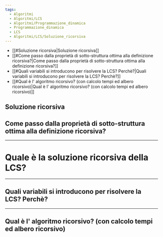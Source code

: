 ```yaml
---
tags:
  - Algoritmi
  - Algoritmi/LCS
  - Algoritmi/Programmazione_dinamica
  - Programmazione_dinamica
  - LCS
  - Algoritmi/LCS/Soluzione_ricorsiva
---
```

- [[#Soluzione ricorsiva|Soluzione ricorsiva]]
- [[#Come passo dalla proprietà di sotto-struttura ottima alla definizione ricorsiva?|Come passo dalla proprietà di sotto-struttura ottima alla definizione ricorsiva?]]
- [[#Quali variabili si introducono per risolvere la LCS? Perchè?|Quali variabili si introducono per risolvere la LCS? Perchè?]]
- [[#Qual è l' algoritmo ricorsivo? (con calcolo tempi ed albero ricorsivo)|Qual è l' algoritmo ricorsivo? (con calcolo tempi ed albero ricorsivo)]]

## Soluzione ricorsiva

## Come passo dalla proprietà di sotto-struttura ottima alla definizione ricorsiva?

---

# Quale è la soluzione ricorsiva della LCS?

---

## Quali variabili si introducono per risolvere la LCS? Perchè?

---

## Qual è l' algoritmo ricorsivo? (con calcolo tempi ed albero ricorsivo)
